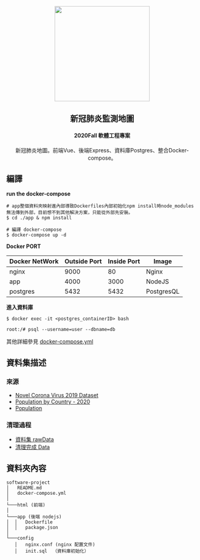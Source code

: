 <p align="center">
  <img src="https://1.bp.blogspot.com/-QQ7Pk57fp9Q/XnLn77FlI3I/AAAAAAABX0s/PO2ZMxe0SpA_5t-43oBw6t9BPE6dG7stwCNcBGAsYHQ/s400/fight_virus_woman.png" width="250">
  <h2 align="center">新冠肺炎監測地圖</h2>
  <h4 align="center">2020Fall  軟體工程專案</h4>
  <p align="center">新冠肺炎地圖。前端Vue、後端Express、資料庫Postgres、整合Docker-compose。</p>
</p>




## 編譯
**run the docker-compose**
 ```
 # app整個資料夾映射進內部導致Dockerfiles內部初始化npm install時node_modules無法傳到外部，目前想不到其他解決方案，只能從外部先安裝。
 $ cd ./app & npm install 

 # 編譯 docker-compose 
 $ docker-compose up -d
 ```

**Docker PORT**

|Docker NetWork|Outside Port|Inside Port|Image|
|---|---|---|---|
|nginx|9000|80|Nginx|
|app|4000|3000|NodeJS|
|postgres|5432|5432|PostgresQL|

**進入資料庫**
```bash=
$ docker exec -it <postgres_containerID> bash

root:/# psql --username=user --dbname=db
```

其他詳細參見 [docker-compose.yml](./docker-compose.yml)

##  資料集描述
### 來源
* [Novel Corona Virus 2019 Dataset](https://www.kaggle.com/sudalairajkumar/novel-corona-virus-2019-dataset)
* [Population by Country - 2020](https://www.kaggle.com/tanuprabhu/population-by-country-2020)
* [Population](https://dataportal.asia/dataset/202641452_3173)
### 清理過程
* [資料集 rawData](./csvData/csvVisualize.ipynb)
* [清理完成 Data](./csvData/CleanData.ipynb) 

## 資料夾內容
```
software-project
│   README.md
│   docker-compose.yml
│
└───html (前端)
│
└───app (後端 nodejs) 
│  │   Dockerfile
│  │   package.json
│
└───config 
   │   nginx.conf (nginx 配置文件)
   │   init.sql  （資料庫初始化）
```
